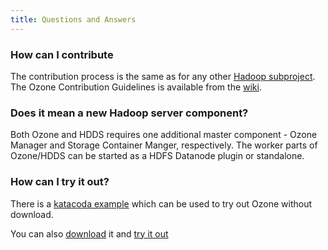 ```yaml
---
title: Questions and Answers
---
```


### How can I contribute

The contribution process is the same as for any other [Hadoop subproject][1]. The Ozone Contribution Guidelines is available from the [wiki][2].

### Does it mean a new Hadoop server component?

Both Ozone and HDDS requires one additional master component - Ozone Manager and Storage Container Manger, respectively. 
The worker parts of Ozone/HDDS can be started as a HDFS Datanode plugin or standalone.

### How can I try it out?
There is a [katacoda example][3] which can be used to try out Ozone without download.

You can also [download](/downloads/) it and [try it out](/docs/latest/runningviadocker.html)

[1]: https://wiki.apache.org/hadoop/HowToContribute
[2]: https://cwiki.apache.org/confluence/display/HADOOP/Ozone+Contributor+Guide
[3]: https://www.katacoda.com/elek/scenarios/ozone101
